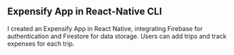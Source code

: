 ## Expensify App in React-Native CLI
I created an Expensify App in React Native, integrating Firebase for authentication and Firestore for data storage. Users can add trips and track expenses for each trip.
